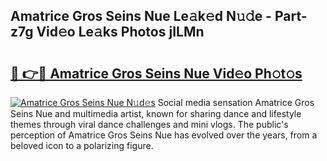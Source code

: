 ## Amatrice Gros Seins Nue Le𝚊k𝚎d N𝚞𝚍e - Part-z7g Vid𝚎o Le𝚊ks Photos jILMn

# <h2><a href="http://fbauea.evod.top/?m=Amatrice+Gros+Seins+Nue">🔗 👉🔴 Amatrice Gros Seins Nue Vid𝚎o Ph𝚘t𝚘s</a></h2>

[![Amatrice Gros Seins Nue N𝚞d𝚎s](https://i.imgur.com/8V9OHl7.gif)](http://fbauea.evod.top/?m=Amatrice+Gros+Seins+Nue)
Social media sensation Amatrice Gros Seins Nue and multimedia artist, known for sharing dance and lifestyle themes through viral dance challenges and mini vlogs. The public's perception of Amatrice Gros Seins Nue has evolved over the years, from a beloved icon to a polarizing figure. 
